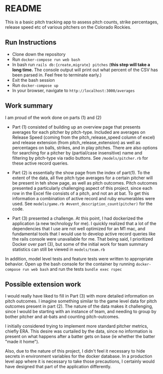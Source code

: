 # README

This is a basic pitch tracking app to assess pitch counts, strike percentages, release speed etc of various pitchers on the Colorado Rockies. 

## Run Instructions 
 - Clone down the repository 
 - Run `docker-compose run web bash`
 - In bash run `rails db:{create,migrate} pitches` (**this step will take a long time.** The console output will print out what percent of the CSV has been parsed in. Feel free to terminate early.)
 - Exit the bash session
 - Run `docker-compose up`
 - In your browser, navigate to `http://localhost:3000/averages`

## Work summary 
I am proud of the work done on parts (1) and (2)

- Part (1) consisted of building up an overview page that presents averages for each pitcher by pitch-type. Included are averages on Release Speed (coming from the pitch_release_speed column of excel) and release extension (from pitch_release_extension) as well as percentages on balls, strikes, and in play pitches. There are also options for searching for a pitcher by (partial/case insensitive) name and filtering by pitch-type via radio buttons. See `/models/pitcher.rb` for these active record queries. 

- Part (2) is essentially the show page from the index of part(1). To the extent of the data, all five pitch type averages for a certain pitcher will be present in teh show page, as well as pitch outcomes. Pitch outcomes presented a particularly challenging aspect of this project, since each row in the Excel file consists of a pitch, and not an at bat. To get this information a combination of active record and ruby enumerables were used. See `models/game.rb #event_description_count(pitcher)` for the code. 

- Part (3) presented a challenge. At this point, I had dockerized the application (a new technology for me). I quickly realized that a lot of the dependencies that I use are not well optimized for an M1 mac, and fundamental tools that I would use to develop active record queries like the rails console were unavailable for me. That being said, I prioritized Docker over part (3), but some of the initial work for team summary statistics can still be viewed in `models/team.rb`

In addition, model level tests and feature tests were written to appropriate behavior. Open up the bash console for the container by running 
`docker-compose run web bash`
and run the tests 
`bundle exec rspec`

## Possible extension work 

I would really have liked to fill in Part (3) with more detailed information on pitch outcomes. I imagine something similar to the game level data for pitch outcomes present in part (2). The nature of the data makes it challenging, since I would be starting with an instance of team, and needing to group by bother pitcher and at-bats and counting pitch-outcomes.

I initially considered trying to implement more standard pitcher metrics, chiefly ERA. This desire was curtailed by the data, since no information is present on what happens after a batter gets on base (ie whether the batter "made it home"). 

Also, due to the nature of this project, I didn't feel it necessary to hide secrets in environment variables for the docker database. In a production level app where it is necessary to take those precautions, I certainly would have designed that part of the application differently. 